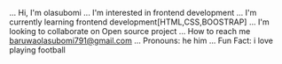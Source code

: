 ... Hi, I'm olasubomi
... I'm interested in frontend development
... I'm currently learning frontend development[HTML,CSS,BOOSTRAP]
... I'm looking to collaborate on Open source project
... How to reach me baruwaolasubomi791@gmail.com
... Pronouns: he him
... Fun Fact: i love playing football
